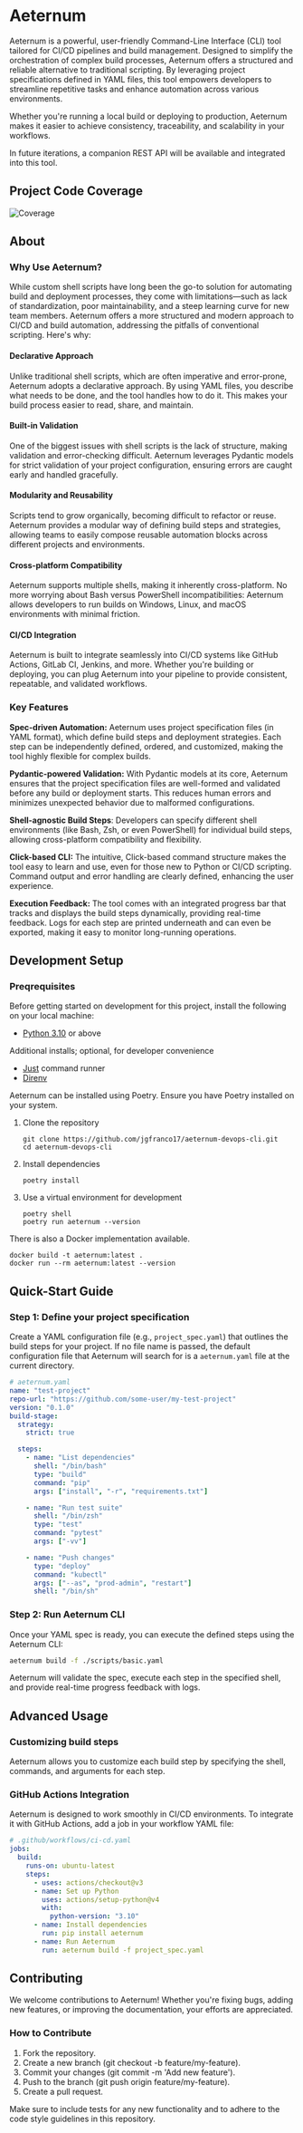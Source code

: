# Aeternum

Aeternum is a powerful, user-friendly Command-Line Interface (CLI) tool tailored for CI/CD
pipelines and build management. Designed to simplify the orchestration of complex build
processes, Aeternum offers a structured and reliable alternative to traditional scripting.
By leveraging project specifications defined in YAML files, this tool empowers developers
to streamline repetitive tasks and enhance automation across various environments.

Whether you're running a local build or deploying to production, Aeternum makes it easier
to achieve consistency, traceability, and scalability in your workflows.

In future iterations, a companion REST API will be available and integrated into this tool.

## Project Code Coverage

![Coverage](https://img.shields.io/badge/coverage-100.00-green?style=for-the-badge)

## About

### Why Use Aeternum?

While custom shell scripts have long been the go-to solution for automating build and
deployment processes, they come with limitations—such as lack of standardization, poor
maintainability, and a steep learning curve for new team members. Aeternum offers a more
structured and modern approach to CI/CD and build automation, addressing the pitfalls of
conventional scripting. Here's why:

#### Declarative Approach

Unlike traditional shell scripts, which are often imperative and error-prone, Aeternum adopts
a declarative approach. By using YAML files, you describe what needs to be done, and the tool
handles how to do it. This makes your build process easier to read, share, and maintain.

#### Built-in Validation

One of the biggest issues with shell scripts is the lack of structure, making validation and
error-checking difficult. Aeternum leverages Pydantic models for strict validation of your
project configuration, ensuring errors are caught early and handled gracefully.

#### Modularity and Reusability

Scripts tend to grow organically, becoming difficult to refactor or reuse. Aeternum provides a
modular way of defining build steps and strategies, allowing teams to easily compose reusable
automation blocks across different projects and environments.

#### Cross-platform Compatibility

Aeternum supports multiple shells, making it inherently cross-platform. No more worrying about
Bash versus PowerShell incompatibilities: Aeternum allows developers to run builds on Windows,
Linux, and macOS environments with minimal friction.

#### CI/CD Integration

Aeternum is built to integrate seamlessly into CI/CD systems like GitHub Actions, GitLab CI,
Jenkins, and more. Whether you're building or deploying, you can plug Aeternum into your
pipeline to provide consistent, repeatable, and validated workflows.

### Key Features

**Spec-driven Automation:** Aeternum uses project specification files (in YAML format), which
define build steps and deployment strategies. Each step can be independently defined, ordered,
and customized, making the tool highly flexible for complex builds.

**Pydantic-powered Validation:** With Pydantic models at its core, Aeternum ensures that the
project specification files are well-formed and validated before any build or deployment starts.
This reduces human errors and minimizes unexpected behavior due to malformed configurations.

**Shell-agnostic Build Steps**: Developers can specify different shell environments (like Bash,
Zsh, or even PowerShell) for individual build steps, allowing cross-platform compatibility and
flexibility.

**Click-based CLI:** The intuitive, Click-based command structure makes the tool easy to learn
and use, even for those new to Python or CI/CD scripting. Command output and error handling
are clearly defined, enhancing the user experience.

**Execution Feedback:** The tool comes with an integrated progress bar that tracks and displays
the build steps dynamically, providing real-time feedback. Logs for each step are printed
underneath and can even be exported, making it easy to monitor long-running operations.

## Development Setup

### Preqrequisites

Before getting started on development for this project, install the following on your local machine:

- [Python 3.10](https://www.python.org/downloads/) or above

Additional installs; optional, for developer convenience

- [Just](https://github.com/casey/just) command runner
- [Direnv](https://direnv.net/docs/installation.html)

Aeternum can be installed using Poetry. Ensure you have Poetry installed on your system.

1. Clone the repository

   ```shell
   git clone https://github.com/jgfranco17/aeternum-devops-cli.git
   cd aeternum-devops-cli
   ```

2. Install dependencies

   ```shell
   poetry install
   ```

3. Use a virtual environment for development

   ```shell
   poetry shell
   poetry run aeternum --version
   ```

There is also a Docker implementation available.

```shell
docker build -t aeternum:latest .
docker run --rm aeternum:latest --version
```

## Quick-Start Guide

### Step 1: Define your project specification

Create a YAML configuration file (e.g., `project_spec.yaml`) that outlines the build steps for your project.
If no file name is passed, the default configuration file that Aeternum will search for is a `aeternum.yaml`
file at the current directory.

```yaml
# aeternum.yaml
name: "test-project"
repo-url: "https://github.com/some-user/my-test-project"
version: "0.1.0"
build-stage:
  strategy:
    strict: true

  steps:
    - name: "List dependencies"
      shell: "/bin/bash"
      type: "build"
      command: "pip"
      args: ["install", "-r", "requirements.txt"]

    - name: "Run test suite"
      shell: "/bin/zsh"
      type: "test"
      command: "pytest"
      args: ["-vv"]

    - name: "Push changes"
      type: "deploy"
      command: "kubectl"
      args: ["--as", "prod-admin", "restart"]
      shell: "/bin/sh"
```

### Step 2: Run Aeternum CLI

Once your YAML spec is ready, you can execute the defined steps using the Aeternum CLI:

```bash
aeternum build -f ./scripts/basic.yaml
```

Aeternum will validate the spec, execute each step in the specified shell, and provide
real-time progress feedback with logs.

## Advanced Usage

### Customizing build steps

Aeternum allows you to customize each build step by specifying the shell, commands, and
arguments for each step.

### GitHub Actions Integration

Aeternum is designed to work smoothly in CI/CD environments. To integrate it with GitHub
Actions, add a job in your workflow YAML file:

```yaml
# .github/workflows/ci-cd.yaml
jobs:
  build:
    runs-on: ubuntu-latest
    steps:
      - uses: actions/checkout@v3
      - name: Set up Python
        uses: actions/setup-python@v4
        with:
          python-version: "3.10"
      - name: Install dependencies
        run: pip install aeternum
      - name: Run Aeternum
        run: aeternum build -f project_spec.yaml
```

## Contributing

We welcome contributions to Aeternum! Whether you're fixing bugs, adding new features, or
improving the documentation, your efforts are appreciated.

### How to Contribute

1. Fork the repository.
2. Create a new branch (git checkout -b feature/my-feature).
3. Commit your changes (git commit -m 'Add new feature').
4. Push to the branch (git push origin feature/my-feature).
5. Create a pull request.

Make sure to include tests for any new functionality and to adhere to the code style
guidelines in this repository.
